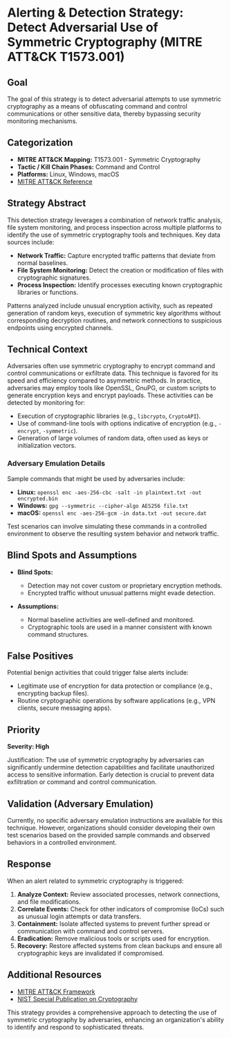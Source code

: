 # Alerting & Detection Strategy: Detect Adversarial Use of Symmetric Cryptography (MITRE ATT&CK T1573.001)

## Goal

The goal of this strategy is to detect adversarial attempts to use symmetric cryptography as a means of obfuscating command and control communications or other sensitive data, thereby bypassing security monitoring mechanisms.

## Categorization

- **MITRE ATT&CK Mapping:** T1573.001 - Symmetric Cryptography
- **Tactic / Kill Chain Phases:** Command and Control
- **Platforms:** Linux, Windows, macOS
- [MITRE ATT&CK Reference](https://attack.mitre.org/techniques/T1573/001)

## Strategy Abstract

This detection strategy leverages a combination of network traffic analysis, file system monitoring, and process inspection across multiple platforms to identify the use of symmetric cryptography tools and techniques. Key data sources include:

- **Network Traffic:** Capture encrypted traffic patterns that deviate from normal baselines.
- **File System Monitoring:** Detect the creation or modification of files with cryptographic signatures.
- **Process Inspection:** Identify processes executing known cryptographic libraries or functions.

Patterns analyzed include unusual encryption activity, such as repeated generation of random keys, execution of symmetric key algorithms without corresponding decryption routines, and network connections to suspicious endpoints using encrypted channels.

## Technical Context

Adversaries often use symmetric cryptography to encrypt command and control communications or exfiltrate data. This technique is favored for its speed and efficiency compared to asymmetric methods. In practice, adversaries may employ tools like OpenSSL, GnuPG, or custom scripts to generate encryption keys and encrypt payloads. These activities can be detected by monitoring for:

- Execution of cryptographic libraries (e.g., `libcrypto`, `CryptoAPI`).
- Use of command-line tools with options indicative of encryption (e.g., `-encrypt`, `-symmetric`).
- Generation of large volumes of random data, often used as keys or initialization vectors.

### Adversary Emulation Details

Sample commands that might be used by adversaries include:

- **Linux:** `openssl enc -aes-256-cbc -salt -in plaintext.txt -out encrypted.bin`
- **Windows:** `gpg --symmetric --cipher-algo AES256 file.txt`
- **macOS:** `openssl enc -aes-256-gcm -in data.txt -out secure.dat`

Test scenarios can involve simulating these commands in a controlled environment to observe the resulting system behavior and network traffic.

## Blind Spots and Assumptions

- **Blind Spots:**
  - Detection may not cover custom or proprietary encryption methods.
  - Encrypted traffic without unusual patterns might evade detection.

- **Assumptions:**
  - Normal baseline activities are well-defined and monitored.
  - Cryptographic tools are used in a manner consistent with known command structures.

## False Positives

Potential benign activities that could trigger false alerts include:

- Legitimate use of encryption for data protection or compliance (e.g., encrypting backup files).
- Routine cryptographic operations by software applications (e.g., VPN clients, secure messaging apps).

## Priority

**Severity: High**

Justification: The use of symmetric cryptography by adversaries can significantly undermine detection capabilities and facilitate unauthorized access to sensitive information. Early detection is crucial to prevent data exfiltration or command and control communication.

## Validation (Adversary Emulation)

Currently, no specific adversary emulation instructions are available for this technique. However, organizations should consider developing their own test scenarios based on the provided sample commands and observed behaviors in a controlled environment.

## Response

When an alert related to symmetric cryptography is triggered:

1. **Analyze Context:** Review associated processes, network connections, and file modifications.
2. **Correlate Events:** Check for other indicators of compromise (IoCs) such as unusual login attempts or data transfers.
3. **Containment:** Isolate affected systems to prevent further spread or communication with command and control servers.
4. **Eradication:** Remove malicious tools or scripts used for encryption.
5. **Recovery:** Restore affected systems from clean backups and ensure all cryptographic keys are invalidated if compromised.

## Additional Resources

- [MITRE ATT&CK Framework](https://attack.mitre.org/)
- [NIST Special Publication on Cryptography](https://www.nist.gov/publications)

This strategy provides a comprehensive approach to detecting the use of symmetric cryptography by adversaries, enhancing an organization's ability to identify and respond to sophisticated threats.